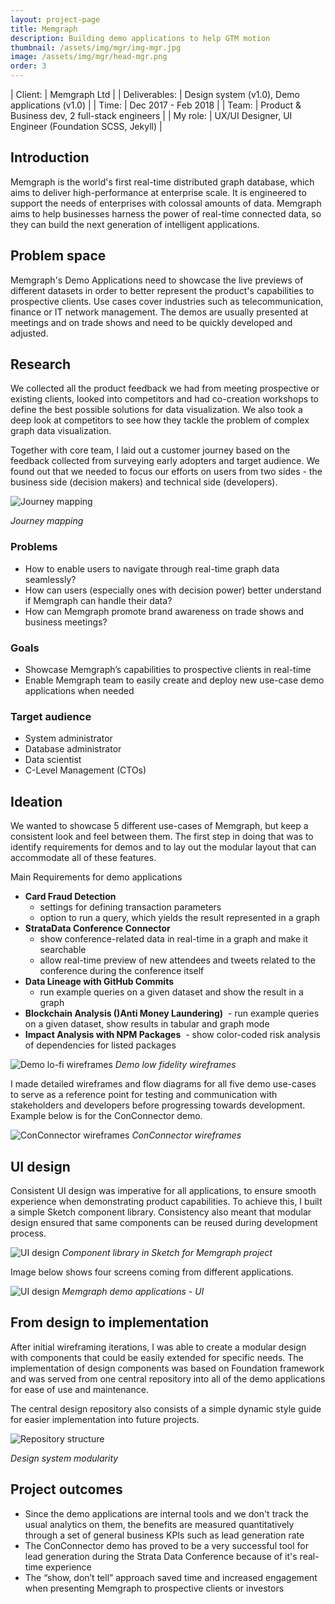 ```yaml
---
layout: project-page
title: Memgraph 
description: Building demo applications to help GTM motion
thumbnail: /assets/img/mgr/img-mgr.jpg
image: /assets/img/mgr/head-mgr.png
order: 3
---
```


| Client:		| Memgraph Ltd |
| Deliverables:	| Design system (v1.0), Demo applications (v1.0) |
| Time:		    | Dec 2017 - Feb 2018 |
| Team:		    | Product &amp; Business dev, 2 full-stack engineers |
| My role:		| UX/UI Designer, UI Engineer (Foundation SCSS, Jekyll) |

## Introduction 

Memgraph is the world's first real-time distributed graph database, which aims to deliver high-performance at enterprise scale. 
It is engineered to support the needs of enterprises with colossal amounts of data. Memgraph aims to help businesses harness the power of real-time connected data, so they can build the next generation of intelligent applications.


## Problem space

Memgraph's Demo Applications need to showcase the live previews of different datasets in order to better represent the product's capabilities to prospective clients. 
Use cases cover industries such as telecommunication, finance or IT network management. The demos are usually presented at meetings and on trade shows and need to be quickly developed and adjusted. 

## Research

We collected all the product feedback we had from meeting prospective or existing clients, looked into competitors and had co-creation workshops to define the best possible solutions for data visualization.
We also took a deep look at competitors to see how they tackle the problem of complex graph data visualization.

Together with core team, I laid out a customer journey based on the feedback collected from surveying early adopters and target audience.
We found out that we needed to focus our efforts on users from two sides - the business side (decision makers) and technical side (developers).

![Journey mapping](/assets/img/mgr/mgr-uj.jpg)

*Journey mapping*

### Problems

- How to enable users to navigate through real-time graph data seamlessly?
- How can users (especially ones with decision power) better understand if Memgraph can handle their data?
- How can Memgraph promote brand awareness on trade shows and business meetings?
        
### Goals

- Showcase Memgraph’s capabilities to prospective clients in real-time
- Enable Memgraph team to easily create and deploy new use-case demo applications when needed    

### Target audience

- System administrator
- Database administrator 
- Data scientist 
- C-Level Management (CTOs)

## Ideation

We wanted to showcase 5 different use-cases of Memgraph, but keep a consistent look and feel between them. 
The first step in doing that was to identify requirements for demos and to lay out the modular layout that can accommodate all of these features.

Main Requirements for demo applications
- **Card Fraud Detection**
    - settings for defining transaction parameters 
    - option to run a query, which yields the result represented in a graph
- **StrataData Conference Connector**
    - show conference-related data in real-time in a graph and make it searchable 
    - allow real-time preview of new attendees and tweets related to the conference during the conference itself
- **Data Lineage with GitHub Commits** 
    - run example queries on a given dataset and show the result in a graph
- **Blockchain Analysis ()Anti Money Laundering)**
     - run example queries on a given dataset, show results in tabular and graph mode
- **Impact Analysis with NPM Packages**
     - show color-coded risk analysis of dependencies for listed packages

![Demo lo-fi wireframes](/assets/img/mgr/mgr-wf.jpg)
*Demo low fidelity wireframes*

I made detailed wireframes and flow diagrams for all five demo use-cases to serve as a reference point for testing and communication with stakeholders and developers before progressing towards development. 
Example below is for the ConConnector demo.

![ConConnector wireframes](/assets/img/mgr/mgr-cc-wf.jpg)
*ConConnector wireframes*

## UI design

Consistent UI design was imperative for all applications, to ensure smooth experience when demonstrating product capabilities.
To achieve this, I built a simple Sketch component library. Consistency also meant that modular design ensured that same components can be reused during development process.

![UI design](/assets/img/mgr/mgr-sk.jpg)
*Component library in Sketch for Memgraph project*

Image below shows four screens coming from different applications.

![UI design](/assets/img/mgr/mgr-ui.jpg)
*Memgraph demo applications - UI*

## From design to implementation

After initial wireframing iterations, I was able to create a modular design with components that could be easily extended for specific needs.
The implementation of design components was based on Foundation framework and was served from one central repository into all of the demo applications for ease of use and maintenance.

The central design repository also consists of a simple dynamic style guide for easier implementation into future projects.

![Repository structure](/assets/img/mgr/mgr-ds.jpg)

*Design system modularity*

## Project outcomes

- Since the demo applications are internal tools and we don't track the usual analytics on them, the benefits are measured quantitatively through a set of general business KPIs such as lead generation rate
- The ConConnector demo has proved to be a very successful tool for lead generation during the Strata Data Conference because of it's real-time experience
- The “show, don’t tell” approach saved time and increased engagement when presenting Memgraph to prospective clients or investors
